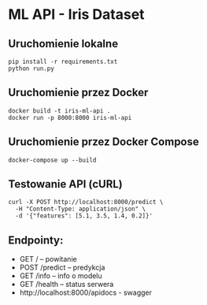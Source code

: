 # ML API - Iris Dataset

## Uruchomienie lokalne
```
pip install -r requirements.txt
python run.py
```

## Uruchomienie przez Docker
```
docker build -t iris-ml-api .
docker run -p 8000:8000 iris-ml-api
```

## Uruchomienie przez Docker Compose
```
docker-compose up --build
```

## Testowanie API (cURL)
```
curl -X POST http://localhost:8000/predict \
  -H "Content-Type: application/json" \
  -d '{"features": [5.1, 3.5, 1.4, 0.2]}'
```

## Endpointy:
- GET /        – powitanie
- POST /predict – predykcja
- GET /info    – info o modelu
- GET /health  – status serwera
- http://localhost:8000/apidocs - swagger
